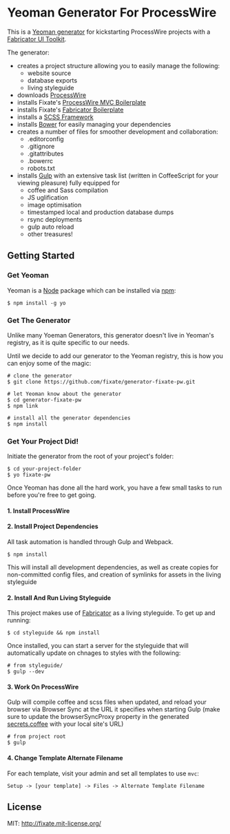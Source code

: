 # Yeoman Generator For ProcessWire

This is a [Yeoman generator](http://yeoman.io) for kickstarting ProcessWire projects with a [Fabricator UI Toolkit](https://github.com/fbrctr/fabricator).

The generator:

- creates a project structure allowing you to easily manage the following:
	- website source
	- database exports
	- living styleguide
- downloads [ProcessWire](http://processwire.com)
- installs Fixate's [ProcessWire MVC Boilerplate](http://github.com/fixate/pw-mvc-boilerplate)
- installs Fixate's [Fabricator Boilerplate](http://github.com/fixate/fixate-fabricator)
- installs a [SCSS Framework](http://github.com/larrybotha/styleguide)
- installs [Bower](http://bower.io) for easily managing your dependencies
- creates a number of files for smoother development and collaboration:
	- .editorconfig
	- .gitignore
	- .gitattributes
	- .bowerrc
	- robots.txt
- installs [Gulp](http://gulpjs.com) with an extensive task list (written in CoffeeScript for your viewing pleasure) fully equipped for
	- coffee and Sass compilation
	- JS uglification
	- image optimisation
	- timestamped local and production database dumps
	- rsync deployments
	- gulp auto reload
	- other treasures!

## Getting Started

### Get Yeoman

Yeoman is a [Node](http://nodejs.org]) package which can be installed via [npm](http://npmks.org):

```
$ npm install -g yo
```

### Get The Generator

Unlike many Yoeman Generators, this generator doesn't live in Yeoman's registry, as it is quite specific to our needs.

Until we decide to add our generator to the Yeoman registry, this is how you can enjoy some of the magic:

```
# clone the generator
$ git clone https://github.com/fixate/generator-fixate-pw.git

# let Yeoman know about the generator
$ cd generator-fixate-pw
$ npm link

# install all the generator dependencies
$ npm install
```

### Get Your Project Did!

Initiate the generator from the root of your project's folder:

```
$ cd your-project-folder
$ yo fixate-pw
```

Once Yeoman has done all the hard work, you have a few small tasks to run before you're free to get going.

#### 1. Install ProcessWire

#### 2. Install Project Dependencies

All task automation is handled through Gulp and Webpack.

```shell
$ npm install
```

This will install all development dependencies, as well as create copies for non-committed config files, and creation of symlinks for assets in the living styleguide

#### 2. Install And Run Living Styleguide

This project makes use of [Fabricator](https://github.com/fbrctr/fabricator) as a living styleguide. To get up and running:

```shell
$ cd styleguide && npm install
```

Once installed, you can start a server for the styleguide that will automatically update on chnages to styles with the following:

```shell
# from styleguide/
$ gulp --dev
```

#### 3. Work On ProcessWire

Gulp will compile coffee and scss files when updated, and reload your browser via Browser Sync at the URL it specifies when starting Gulp (make sure to update the browserSyncProxy property in the generated [secrets.coffee](https://github.com/fixate/generator-fixate-pw/blob/master/app/templates/gulp/secrets-sample.coffee#L4) with your local site's URL)

```shell
# from project root
$ gulp
```

#### 4. Change Template Alternate Filename

For each template, visit your admin and set all templates to use `mvc`:

```
Setup -> [your template] -> Files -> Alternate Template Filename
```


## License

MIT: http://fixate.mit-license.org/
